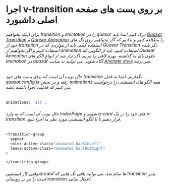# اجرا v-transition بر روی پست های صفحه اصلی داشبورد


###### برای اینکه بخواهیم transition و animation را در quasar درک کنیم ابتدا باید <a href="https://quasar.dev/options/transitions">Quasar Transition</a> و <a href="https://quasar.dev/options/animations">Quasar Animation</a> را مطالعه کنیم و بدانیم که اگر بخواهیم روی تگ های خود از transition استفاده کنیم، باید از مواردی که در Quasar Transition ذکر شده استفاده کنیم و اگر بخواهیم از animation استفاده کنیم، باید از الگویی که Quasar Animation جلوی پای ما گذاشته، بهره کافی  را ببریم. اگر نیاز شد از انواع الگو های animation در quasar آگاه شوید، می توانید به سایت <a href="https://animate.style/">Animate style</a> سر بزنید.


###### حال نوبت آن است که برای پست های خود transition بگذاریم. ابتدا به فایل quasar.config.js رفته و در بخش animations همه الگو های انیمیشنی را درخواست می کنیم که قابلیت اجرا داشته باشد.
```bash
animations: 'all',
```
###### حال نوبت آن است که به وارد IndexPage شویم و q-card های خود را در یک v-transition قرار دهیم تا با الگو انیمیشنی مورد نظر ما اجرا شود.
```bash
<transition-group
  appear
  enter-active-class="animated backInLeft"
  leave-active-class="animated backOutRight"
>

</transition-group>
```
###### وقتی کار انیمشین q-card ها تمام شد، می توانید باقی تگ هایی که transition پذیر است را نیز بر رویشان transition اعمال نمایید.






